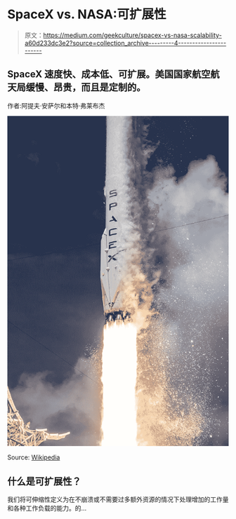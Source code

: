# SpaceX vs. NASA:可扩展性

> 原文：<https://medium.com/geekculture/spacex-vs-nasa-scalability-a60d233dc3e2?source=collection_archive---------4----------------------->

## SpaceX 速度快、成本低、可扩展。美国国家航空航天局缓慢、昂贵，而且是定制的。

作者:阿提夫·安萨尔和本特·弗莱布杰

![](img/5e49f344f2ae8287ee6db7385c02c273.png)

Source: [Wikipedia](https://en.wikipedia.org/wiki/SpaceX#/media/File:Launch_of_Falcon_9_carrying_ORBCOMM_OG2-M1_(16601442698).jpg)

## **什么是可扩展性？**

我们将可伸缩性定义为在不崩溃或不需要过多额外资源的情况下处理增加的工作量和各种工作负载的能力。的…